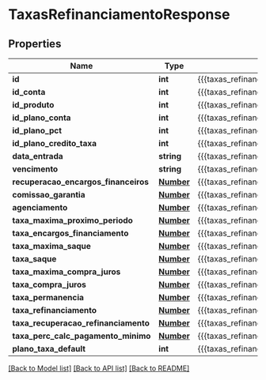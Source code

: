 # TaxasRefinanciamentoResponse

## Properties
Name | Type | Description | Notes
------------ | ------------- | ------------- | -------------
**id** | **int** | {{{taxas_refinanciamento_response_id_value}}} | [optional] 
**id_conta** | **int** | {{{taxas_refinanciamento_response_id_conta_value}}} | [optional] 
**id_produto** | **int** | {{{taxas_refinanciamento_response_id_produto_value}}} | [optional] 
**id_plano_conta** | **int** | {{{taxas_refinanciamento_response_id_plano_conta_value}}} | [optional] 
**id_plano_pct** | **int** | {{{taxas_refinanciamento_response_id_plano_pct_value}}} | [optional] 
**id_plano_credito_taxa** | **int** | {{{taxas_refinanciamento_response_id_plano_credito_taxa_value}}} | [optional] 
**data_entrada** | **string** | {{{taxas_refinanciamento_response_data_entrada_value}}} | [optional] 
**vencimento** | **string** | {{{taxas_refinanciamento_response_vencimento_value}}} | [optional] 
**recuperacao_encargos_financeiros** | [**Number**](Number.md) | {{{taxas_refinanciamento_response_recuperacao_encargos_financeiros_value}}} | [optional] 
**comissao_garantia** | [**Number**](Number.md) | {{{taxas_refinanciamento_response_comissao_garantia_value}}} | [optional] 
**agenciamento** | [**Number**](Number.md) | {{{taxas_refinanciamento_response_agenciamento_value}}} | [optional] 
**taxa_maxima_proximo_periodo** | [**Number**](Number.md) | {{{taxas_refinanciamento_response_taxa_maxima_proximo_periodo_value}}} | [optional] 
**taxa_encargos_financiamento** | [**Number**](Number.md) | {{{taxas_refinanciamento_response_taxa_encargos_financiamento_value}}} | [optional] 
**taxa_maxima_saque** | [**Number**](Number.md) | {{{taxas_refinanciamento_response_taxa_maxima_saque_value}}} | [optional] 
**taxa_saque** | [**Number**](Number.md) | {{{taxas_refinanciamento_response_taxa_saque_value}}} | [optional] 
**taxa_maxima_compra_juros** | [**Number**](Number.md) | {{{taxas_refinanciamento_response_taxa_maxima_compra_juros_value}}} | [optional] 
**taxa_compra_juros** | [**Number**](Number.md) | {{{taxas_refinanciamento_response_taxa_compra_juros_value}}} | [optional] 
**taxa_permanencia** | [**Number**](Number.md) | {{{taxas_refinanciamento_response_taxa_permanencia_value}}} | [optional] 
**taxa_refinanciamento** | [**Number**](Number.md) | {{{taxas_refinanciamento_response_taxa_refinanciamento_value}}} | [optional] 
**taxa_recuperacao_refinanciamento** | [**Number**](Number.md) | {{{taxas_refinanciamento_response_taxa_recuperacao_refinanciamento_value}}} | [optional] 
**taxa_perc_calc_pagamento_minimo** | [**Number**](Number.md) | {{{taxas_refinanciamento_response_taxa_perc_calc_pagamento_minimo_value}}} | [optional] 
**plano_taxa_default** | **int** | {{{taxas_refinanciamento_response_plano_taxa_default_value}}} | [optional] 

[[Back to Model list]](../README.md#documentation-for-models) [[Back to API list]](../README.md#documentation-for-api-endpoints) [[Back to README]](../README.md)


